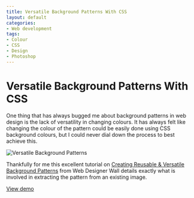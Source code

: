 ```yaml
---
title: Versatile Background Patterns With CSS
layout: default
categories:
- Web development
tags:
- Colour
- CSS
- Design
- Photoshop
---
```

# Versatile Background Patterns With CSS

One thing that has always bugged me about background patterns in web design is the lack of versatility in changing colours. It has always felt like changing the colour of the pattern could be easily done using CSS background colours, but I could never dial down the process to best achieve this.

![Versatile Background Patterns][1]

 [1]: http://www.waynemoir.com/wp-content/uploads/2012/01/Versatile-Background-Patterns.png "Versatile Background Patterns"

Thankfully for me this excellent tutorial on [Creating Reusable & Versatile Background Patterns][2] from Web Designer Wall details exactly what is involved in extracting the pattern from an existing image.

 [2]: http://webdesignerwall.com/tutorials/creating-reusable-versatile-background-patterns

[View demo][3]

 [3]: http://www.waynemoir.com/wp-content/uploads/2012/01/versatile-background-images/